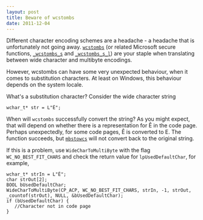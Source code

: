 ```yaml
---
layout: post
title: Beware of wcstombs
date: 2011-12-04
---
```


Different character encoding schemes are a headache - a headache that is unfortunately not going away. [`wcstombs`](http://www.cplusplus.com/reference/clibrary/cstdlib/wcstombs/) (or related Microsoft secure functions, [`_wcstombs_s`](http://msdn.microsoft.com/en-us/library/s7wzt4be(v=vs.80).aspx) and [`_wcstombs_s_l`](http://msdn.microsoft.com/en-us/library/s7wzt4be(v=vs.80).aspx)) are your staple when translating between wide character and multibyte encodings.

However, wcstombs can have some very unexpected behaviour, when it comes to substitution characters. At least on Windows, this behaviour depends on the system locale.

What's a substitution character? Consider the wide character string

```
wchar_t* str = L"Ê";
```

When will `wcstombs` successfully convert the string? As you might expect, that will depend on whether there is a representation for Ê in the code page. Perhaps unexpectedly, for some code pages, Ê is converted to E. The function succeeds, but [`mbstowcs`](http://www.cplusplus.com/reference/clibrary/cstdlib/mbstowcs/) will not convert back to the original string.

If this is a problem, use `WideCharToMultiByte` with the flag `WC_NO_BEST_FIT_CHARS` and check the return value for `lpUsedDefaultChar`, for example,

```
wchar_t* strIn = L"Ê";
char strOut[2];
BOOL bUsedDefaultChar;
WideCharToMultiByte(CP_ACP, WC_NO_BEST_FIT_CHARS, strIn, -1, strOut, _countof(strOut), NULL, &bUsedDefaultChar);
if (bUsedDefaultChar) {
   //Character not in code page
}
```